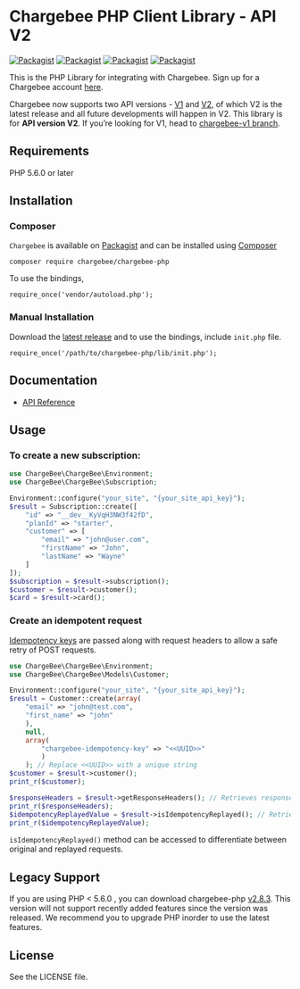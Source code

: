 # Chargebee PHP Client Library - API V2

[![Packagist](https://img.shields.io/packagist/v/chargebee/chargebee-php.svg?maxAge=2592000)](https://packagist.org/packages/chargebee/chargebee-php)
[![Packagist](https://img.shields.io/packagist/dt/chargebee/chargebee-php.svg?maxAge=2592000)](https://packagist.org/packages/chargebee/chargebee-php/stats)
[![Packagist](https://img.shields.io/packagist/dm/chargebee/chargebee-php.svg?maxAge=2592000)](https://packagist.org/packages/chargebee/chargebee-php/stats)
[![Packagist](https://img.shields.io/packagist/l/chargebee/chargebee-php.svg?maxAge=2592000)](https://packagist.org/packages/chargebee/chargebee-php)

This is the PHP Library for integrating with Chargebee. Sign up for a Chargebee account [here](https://www.chargebee.com).

Chargebee now supports two API versions - [V1](https://apidocs.chargebee.com/docs/api/v1) and [V2](https://apidocs.chargebee.com/docs/api), of which V2 is the latest release and all future developments will happen in V2. This library is for <b>API version V2</b>. If you’re looking for V1, head to [chargebee-v1 branch](https://github.com/chargebee/chargebee-php/tree/chargebee-v1).

## Requirements

PHP 5.6.0 or later

## Installation

### Composer
```Chargebee``` is available on [Packagist](https://packagist.org/packages/chargebee/chargebee-php) and can be installed using [Composer](https://getcomposer.org/)

<pre><code>composer require chargebee/chargebee-php</code></pre>

To use the bindings, 
<pre><code>require_once('vendor/autoload.php');</code></pre>

### Manual Installation
Download the [latest release](https://github.com/chargebee/chargebee-php/releases) and to use the bindings, include 
<code>init.php</code> file. 
<pre><code>require_once('/path/to/chargebee-php/lib/init.php');</code></pre>

## Documentation

* <a href="https://apidocs.chargebee.com/docs/api?lang=php" target="_blank">API Reference</a>

## Usage

### To create a new subscription:

```php
use ChargeBee\ChargeBee\Environment;
use ChargeBee\ChargeBee\Subscription;

Environment::configure("your_site", "{your_site_api_key}");
$result = Subscription::create([
    "id" => "__dev__KyVqH3NW3f42fD",
    "planId" => "starter",
    "customer" => [
        "email" => "john@user.com",
        "firstName" => "John",
        "lastName" => "Wayne"
    ]
]);
$subscription = $result->subscription();
$customer = $result->customer();
$card = $result->card();
```

### Create an idempotent request

[Idempotency keys](https://apidocs.chargebee.com/docs/api/idempotency?prod_cat_ver=2) are passed along with request headers to allow a safe retry of POST requests. 

```php
use ChargeBee\ChargeBee\Environment;
use ChargeBee\ChargeBee\Models\Customer;

Environment::configure("your_site", "{your_site_api_key}");
$result = Customer::create(array(
    "email" => "john@test.com",
    "first_name" => "john"
    ), 
    null, 
    array(
        "chargebee-idempotency-key" => "<<UUID>>"
        )
    ); // Replace <<UUID>> with a unique string
$customer = $result->customer();
print_r($customer);

$responseHeaders = $result->getResponseHeaders(); // Retrieves response headers
print_r($responseHeaders);
$idempotencyReplayedValue = $result->isIdempotencyReplayed(); // Retrieves Idempotency replayed header value
print_r($idempotencyReplayedValue);
```
`isIdempotencyReplayed()` method can be accessed to differentiate between original and replayed requests.

## Legacy Support

If you are using PHP < 5.6.0 , you can download chargebee-php [v2.8.3](https://github.com/chargebee/chargebee-php/tree/v2.8.3). This version will not support recently added features since the version was released. We recommend you to upgrade PHP inorder to use the latest features. 
## License

See the LICENSE file.

